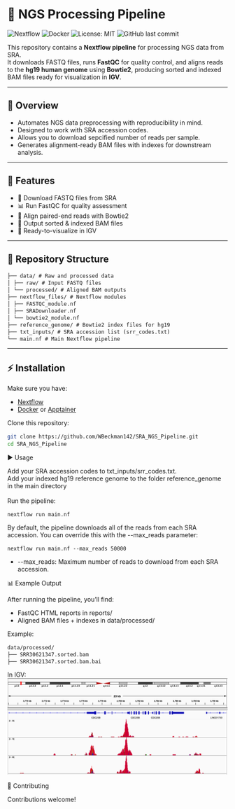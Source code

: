 # 🧬 NGS Processing Pipeline

![Nextflow](https://img.shields.io/badge/nextflow-%2300A388.svg?style=flat&logo=nextflow&logoColor=white)
![Docker](https://img.shields.io/badge/docker-%230db7ed.svg?style=flat&logo=docker&logoColor=white)
![License: MIT](https://img.shields.io/badge/License-MIT-yellow.svg)
![GitHub last commit](https://img.shields.io/github/last-commit/WBeckman142/SRA_NGS_Pipeline/main)


This repository contains a **Nextflow pipeline** for processing NGS data from SRA.  
It downloads FASTQ files, runs **FastQC** for quality control, and aligns reads to the **hg19 human genome** using **Bowtie2**, producing sorted and indexed BAM files ready for visualization in **IGV**.

---

## 📖 Overview
- Automates NGS data preprocessing with reproducibility in mind.
- Designed to work with SRA accession codes.
- Allows you to download sepcified number of reads per sample.
- Generates alignment-ready BAM files with indexes for downstream analysis.

---

## 🚀 Features
- 🔽 Download FASTQ files from SRA
- 📊 Run FastQC for quality assessment
- 🎯 Align paired-end reads with Bowtie2
- 📂 Output sorted & indexed BAM files
- 👀 Ready-to-visualize in IGV

---

## 📂 Repository Structure
```
├── data/ # Raw and processed data
│ ├── raw/ # Input FASTQ files
│ └── processed/ # Aligned BAM outputs
├── nextflow_files/ # Nextflow modules
│ ├── FASTQC_module.nf
│ ├── SRADownloader.nf
│ └── bowtie2_module.nf
├── reference_genome/ # Bowtie2 index files for hg19
├── txt_inputs/ # SRA accession list (srr_codes.txt)
└── main.nf # Main Nextflow pipeline
```

---

## ⚡ Installation
Make sure you have:
- [Nextflow](https://www.nextflow.io/)  
- [Docker](https://www.docker.com/) or [Apptainer](https://apptainer.org/)  

Clone this repository:
```bash
git clone https://github.com/WBeckman142/SRA_NGS_Pipeline.git
cd SRA_NGS_Pipeline
```


▶️ Usage

Add your SRA accession codes to txt_inputs/srr_codes.txt.<br>
Add your indexed hg19 reference genome to the folder reference_genome in the main directory<br>
<br>
Run the pipeline:
```
nextflow run main.nf
```
By default, the pipeline downloads all of the reads from each SRA accession. You can override this with the --max_reads parameter:
```
nextflow run main.nf --max_reads 50000
```
- --max_reads: Maximum number of reads to download from each SRA accession.

📊 Example Output

After running the pipeline, you’ll find:<br>
- FastQC HTML reports in reports/<br>
- Aligned BAM files + indexes in data/processed/

Example:
```
data/processed/
├── SRR30621347.sorted.bam
├── SRR30621347.sorted.bam.bai
```
In IGV:
![IGV Tracks](https://github.com/WBeckman142/SRA_NGS_Pipeline/blob/main/images/IGV_tracks.png?raw=true)

🤝 Contributing

Contributions welcome! 
